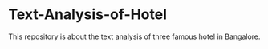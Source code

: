# Text-Analysis-of-Hotel
This repository is about the text analysis of three famous hotel in Bangalore.
